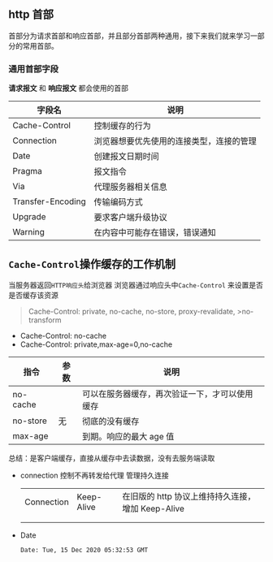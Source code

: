 ## http 首部

首部分为请求首部和响应首部，并且部分首部两种通用，接下来我们就来学习一部分的常用首部。

### 通用首部字段

**请求报文** 和 **响应报文** 都会使用的首部

| 字段名            | 说明                                     |
| ----------------- | ---------------------------------------- |
| Cache-Control     | 控制缓存的行为                           |
| Connection        | 浏览器想要优先使用的连接类型，连接的管理 |
| Date              | 创建报文日期时间                         |
| Pragma            | 报文指令                                 |
| Via               | 代理服务器相关信息                       |
| Transfer-Encoding | 传输编码方式                             |
| Upgrade           | 要求客户端升级协议                       |
| Warning           | 在内容中可能存在错误，错误通知           |

## `Cache-Control`操作缓存的工作机制

当服务器返回`HTTP响应头`给浏览器 浏览器通过响应头中`Cache-Control` 来设置是否是否缓存该资源

> Cache-Control: private, no-cache, no-store, proxy-revalidate, >no-transform

- Cache-Control: no-cache
- Cache-Control: private,max-age=0,no-cache

| 指令     | 参数 | 说明                                           |
| -------- | ---- | ---------------------------------------------- |
| no-cache |      | 可以在服务器缓存，再次验证一下，才可以使用缓存 |
| no-store | 无   | 彻底的没有缓存                                 |
| max-age  |      | 到期。响应的最大 age 值                        |

总结：是客户端缓存，直接从缓存中去读数据，没有去服务端读取

- connection 控制不再转发给代理 管理持久连接

  |            |            |                                                   |
  | ---------- | ---------- | ------------------------------------------------- |
  | Connection | Keep-Alive | 在旧版的 http 协议上维持持久连接，增加 Keep-Alive |
  |            |            |                                                   |
  |            |            |                                                   |

- Date

  ```
  Date: Tue, 15 Dec 2020 05:32:53 GMT
  ```
